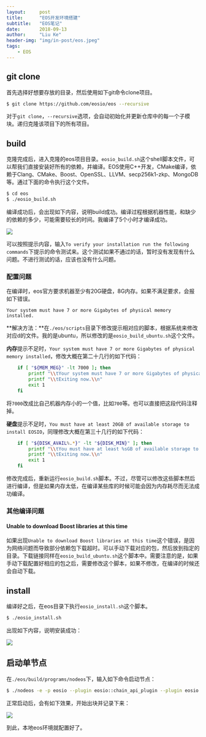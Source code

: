 ```yaml
---
layout:     post
title:      "EOS开发环境搭建"
subtitle:   "EOS笔记"
date:       2018-09-13
author:     "Liu Ke"
header-img: "img/in-post/eos.jpeg"
tags:
    - EOS
---
```


## git clone

首先选择好想要存放的目录，然后使用如下git命令clone项目。

```sh
$ git clone https://github.com/eosio/eos --recursive
```

对于`git clone`，`--recursive`选项，会自动初始化并更新仓库中的每一个子模块。递归克隆该项目下的所有项目。

## build

克隆完成后，进入克隆的eos项目目录。`eosio_build.sh`这个shell脚本文件，可以帮我们直接安装好所有的依赖，并编译。EOS使用C++开发，CMake编译，依赖于Clang、CMake、Boost、OpenSSL、LLVM、secp256k1-zkp、MongoDB等。通过下面的命令执行这个文件。

```sh
$ cd eos
$ ./eosio_build.sh
```

编译成功后，会出现如下内容，说明build成功。编译过程根据机器性能，和缺少的依赖的多少，可能需要较长的时间。我编译了5个小时才编译成功。

![](http://dugu0808.github.io/img/in-post/180913/1add55fbd4eb2b77f04c08b5fdf03c0.png)

可以按照提示内容，输入`To verify your installation run the following commands`下提示的命令测试来。这个测试如果不通过的话，暂时没有发现有什么问题。不进行测试的话，应该也没有什么问题。

### 配置问题

在编译时，eos官方要求机器至少有20G硬盘，8G内存。如果不满足要求，会报如下错误。

```
Your system must have 7 or more Gigabytes of physical memory installed.
```

**解决方法：**在`./eos/scripts`目录下修改提示相对应的脚本，根据系统来修改对应d的文件。我的是ubuntu，所以修改的是`eosio_build_ubuntu.sh`这个文件。

**内存**提示不足时，`Your system must have 7 or more Gigabytes of physical memory installed`，修改大概在第二十几行的如下代码：

```sh
	if [ "${MEM_MEG}" -lt 7000 ]; then
		printf "\\tYour system must have 7 or more Gigabytes of physical memory installed.\\n"
		printf "\\tExiting now.\\n"
		exit 1
	fi
```

将`7000`改成比自己机器内存小的一个值，比如`700`等。也可以直接把这段代码注释掉。

**硬盘**提示不足时，`You must have at least 20GB of available storage to install EOSIO`，同理修改大概在第三十几行的如下代码：

```sh
	if [ "${DISK_AVAIL%.*}" -lt "${DISK_MIN}" ]; then
		printf "\\tYou must have at least %sGB of available storage to install EOSIO.\\n" "${DISK_MIN}"
		printf "\\tExiting now.\\n"
		exit 1
	fi
```

修改完成后，重新运行`eosio_build.sh`脚本。不过，尽管可以修改这些脚本然后进行编译，但是如果内存太低，在编译某些库的时候可能会因为内存耗尽而无法成功编译。

### 其他编译问题

#### Unable to download Boost libraries at this time

如果出现`Unable to download Boost libraries at this time`这个错误，是因为网络问题而导致部分依赖包下载超时。可以手动下载对应的包，然后放到指定的目录。下载链接同样在`eosio_build_ubuntu.sh`这个脚本中。需要注意的是，如果手动下载配置好相应的包之后，需要修改这个脚本，如果不修改，在编译的时候还会自动下载。


## install

编译好之后，在eos目录下执行`eosio_install.sh`这个脚本。

```sh
$ ./eosio_install.sh
```

出现如下内容，说明安装成功：

![](http://dugu0808.github.io/img/in-post/180913/install.png)

## 启动单节点

在`./eos/build/programs/nodeos`下，输入如下命令启动节点：

```sh
$ ./nodeos -e -p eosio --plugin eosio::chain_api_plugin --plugin eosio::history_api_plugin
```

正常启动后，会有如下效果，开始出块并记录下来：

![](http://dugu0808.github.io/img/in-post/180913/nodeos.png)

到此，本地eos环境就配置好了。